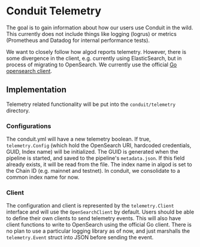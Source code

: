 # Conduit Telemetry

The goal is to gain information about how our users use Conduit in the wild. This currently does not include things like logging (logrus) or metrics (Prometheus and Datadog for internal performance tests).

We want to closely follow how algod reports telemetry. However, there is some divergence in the client, e.g. currently using ElasticSearch, but in process of migrating to OpenSearch. We currently use the official [Go opensearch client](https://opensearch.org/docs/latest/clients/go/).

## Implementation

Telemetry related functionality will be put into the `conduit/telemetry` directory.

### Configurations
The conduit.yml will have a new telemetry boolean. If true, `telemetry.Config` (which hold the OpenSearch URI, hardcoded credentials, GUID, Index name) will be initialized. The GUID is generated when the pipeline is started, and saved to the pipeline's `metadata.json`. If this field already exists, it will be read from the file. 
The index name in algod is set to the Chain ID (e.g. mainnet and testnet). In conduit, we consolidate to a common index name for now.

### Client
The configuration and client is represented by the `telemetry.Client` interface and will use the `OpenSearchClient` by default. Users should be able to define their own clients to send telemetry events. This will also have client functions to write to OpenSearch using the official Go client. There is no plan to use a particular logging library as of now, and just marshalls the `telemetry.Event` struct into JSON before sending the event. 
